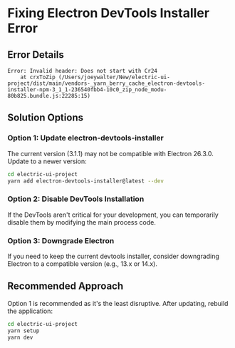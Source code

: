 # Fixing Electron DevTools Installer Error

## Error Details
```
Error: Invalid header: Does not start with Cr24
    at crxToZip (/Users/joeywalter/New/electric-ui-project/dist/main/vendors-_yarn_berry_cache_electron-devtools-installer-npm-3_1_1-236540fbb4-10c0_zip_node_modu-80b825.bundle.js:22285:15)
```

## Solution Options

### Option 1: Update electron-devtools-installer
The current version (3.1.1) may not be compatible with Electron 26.3.0. Update to a newer version:

```bash
cd electric-ui-project
yarn add electron-devtools-installer@latest --dev
```

### Option 2: Disable DevTools Installation
If the DevTools aren't critical for your development, you can temporarily disable them by modifying the main process code.

### Option 3: Downgrade Electron
If you need to keep the current devtools installer, consider downgrading Electron to a compatible version (e.g., 13.x or 14.x).

## Recommended Approach
Option 1 is recommended as it's the least disruptive. After updating, rebuild the application:

```bash
cd electric-ui-project
yarn setup
yarn dev
